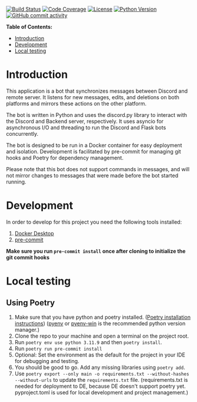 [![Build Status](https://img.shields.io/github/actions/workflow/status/mstewart1409/discord-server-bridge/docker-image.yml?label=build&logo=github)](https://github.com/mstewart1409/discord-server-bridge/actions/workflows/docker-image.yml)
[![Code Coverage](https://img.shields.io/codecov/c/github/mstewart1409/discord-server-bridge)](https://img.shields.io/codecov/c/github/mstewart1409/discord-server-bridge)
[![License](https://img.shields.io/github/license/mstewart1409/discord-server-bridge)](https://img.shields.io/github/license/mstewart1409/discord-server-bridge)
[![Python Version](https://img.shields.io/badge/python-3.11-blue)](https://img.shields.io/badge/python-3.11-blue)
[![GitHub commit activity](https://img.shields.io/github/commit-activity/y/mstewart1409/discord-server-bridge.svg?color=dark-green)](https://github.com/mstewart1409/discord-server-bridge/contributors)

**Table of Contents:**

- [Introduction](#introduction)
- [Development](#development)
- [Local testing](#local-testing)

# Introduction

This application is a bot that synchronizes messages between Discord and remote server. It listens for new messages, edits, and deletions on both platforms and mirrors these actions on the other platform.

The bot is written in Python and uses the discord.py library to interact with the Discord and Backend server, respectively. It uses asyncio for asynchronous I/O and threading to run the Discord and Flask bots concurrently.

The bot is designed to be run in a Docker container for easy deployment and isolation. Development is facilitated by pre-commit for managing git hooks and Poetry for dependency management.

Please note that this bot does not support commands in messages, and will not mirror changes to messages that were made before the bot started running.


# Development

In order to develop for this project you need the following tools installed:

1. [Docker Desktop](https://www.docker.com/products/docker-desktop)
2. [pre-commit](https://pre-commit.com/#install)


**Make sure you run `pre-commit install` once after cloning to initialize the git commit hooks**

# Local testing

## Using Poetry

1. Make sure that you have python and poetry installed. ([Poetry installation instructions](https://python-poetry.org/docs/#installation)) ([pyenv](https://github.com/pyenv/pyenv) or [pyenv-win](https://github.com/pyenv-win/pyenv-win) is the recommended python version manager.)
2. Clone the repo to your machine and open a terminal on the project root.
3. Run `poetry env use python 3.11.9` and then `poetry install`.
4. Run `poetry run pre-commit install`
5. Optional: Set the environment as the default for the project in your IDE for debugging and testing.
6. You should be good to go. Add any missing libraries using `poetry add`.
7. Use `poetry export --only main -o requirements.txt --without-hashes --without-urls` to update the `requirements.txt` file. (requirements.txt is needed for deployment to DE, because DE doesn't support poetry yet. pyproject.toml is used for local development and project management.)
